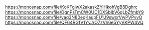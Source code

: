 https://monosnap.com/file/KoKFgiwX2akaskZYiHkohVgB8Dghrc
https://monosnap.com/file/DgnPsTmCW0UC1DXSblbV6qLbZfmbY9
https://monosnap.com/file/vaq3N80eqKaupFU1J9swxrVwPVPvvQ
https://monosnap.com/file/QF64RGfV1YvJrO7zVh6e5YyVKPW4VQ
